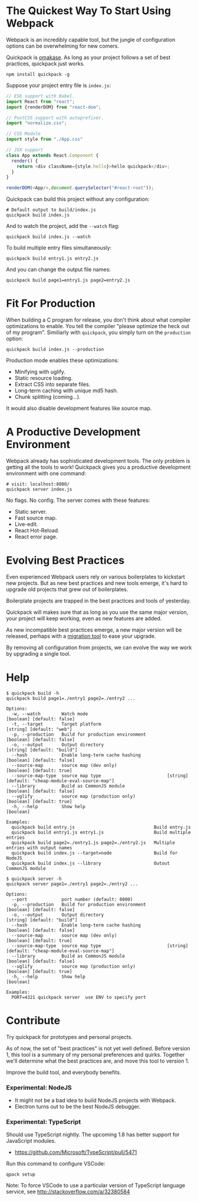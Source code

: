 # The Quickest Way To Start Using Webpack

Webpack is an incredibly capable tool, but the jungle of configuration options can be overwhelming for new comers.

Quickpack is [omakase](http://david.heinemeierhansson.com/2012/rails-is-omakase.html). As long as your project follows a set of best practices, quickpack just works.

```
npm install quickpack -g
```

Suppose your project entry file is `index.js`:

```js
// ES6 support with Babel.
import React from "react";
import {renderDOM} from "react-dom";

// PostCSS support with autoprefixer.
import "normalize.css";

// CSS Module
import style from "./App.css"

// JSX support
class App extends React.Component {
  render() {
    return <div className={style.hello}>hello quickpack</div>;
  }
}

renderDOM(<App/>,document.querySelector("#react-root"));
```

Quickpack can build this project without any configuration:

```
# Default output to build/index.js
quickpack build index.js
```

And to watch the project, add the `--watch` flag:

```
quickpack build index.js --watch
```

To build multiple entry files simultaneously:

```
quickpack build entry1.js entry2.js
```

And you can change the output file names:

```
quickpack build page1=entry1.js page2=entry2.js
```

# Fit For Production

When building a C program for release, you don't think about what compiler optimizations to enable. You tell the compiler "please optimize the heck out of my program". Similiarly with `quickpack`, you simply turn on the `production` option:

```
quickpack build index.js --production
```

Production mode enables these optimizations:

+ Minifying with uglify.
+ Static resource loading.
+ Extract CSS into separate files.
+ Long-term caching with unique md5 hash.
+ Chunk splitting (coming...).

It would also disable development features like source map.

# A Productive Development Environment

Webpack already has sophisticated development tools. The only problem is getting all the tools to work! Quickpack gives you a productive development environment with one command:

```
# visit: localhost:8080/
quickpack server index.js
```

No flags. No config. The server comes with these features:

+ Static server.
+ Fast source map.
+ Live-edit.
+ React Hot-Reload.
+ React error page.

# Evolving Best Practices

Even experienced Webpack users rely on various boilerplates to kickstart new projects. But as new best practices and new tools emerge, it's hard to upgrade old projects that grew out of boilerplates.

Boilerplate projects are trapped in the best practices and tools of yesterday.

Quickpack will makes sure that as long as you use the same major version, your project will keep working, even as new features are added.

As new incompatible best practices emerge, a new major version will be released, perhaps with a [migration tool](https://blog.golang.org/introducing-gofix) to ease your upgrade.

By removing all configuration from projects, we can evolve the way we work by upgrading a single tool.

# Help

```
$ quickpack build -h
quickpack build page1=./entry1 page2=./entry2 ...

Options:
  -w, --watch        Watch mode                                                      [boolean] [default: false]
  -t, --target       Target platform                                                  [string] [default: "web"]
  -p, --production   Build for production environment                                [boolean] [default: false]
  -o, --output       Output directory                                               [string] [default: "build"]
  --hash             Enable long-term cache hashing                                  [boolean] [default: false]
  --source-map       source map (dev only)                                            [boolean] [default: true]
  --source-map-type  source map type                         [string] [default: "cheap-module-eval-source-map"]
  --library          Build as CommonJS module                                        [boolean] [default: false]
  --uglify           source map (production only)                                     [boolean] [default: true]
  -h, --help         Show help                                                                        [boolean]

Examples:
  quickpack build entry.js                              Build entry.js
  quickpack build entry1.js entry1.js                   Build multiple entries
  quickpack build page2=./entry1.js page2=./entry2.js   Multiple entries with output names
  quickpack build index.js --target=node                Build for NodeJS
  quickpack build index.js --library                    Outout CommonJS module
```

```
$ quickpack server -h
quickpack server page1=./entry1 page2=./entry2 ...

Options:
  --port             port number (default: 8000)
  -p, --production   Build for production environment                                [boolean] [default: false]
  -o, --output       Output directory                                               [string] [default: "build"]
  --hash             Enable long-term cache hashing                                  [boolean] [default: false]
  --source-map       source map (dev only)                                            [boolean] [default: true]
  --source-map-type  source map type                         [string] [default: "cheap-module-eval-source-map"]
  --library          Build as CommonJS module                                        [boolean] [default: false]
  --uglify           source map (production only)                                     [boolean] [default: true]
  -h, --help         Show help                                                                        [boolean]

Examples:
  PORT=4321 quickpack server  use ENV to specify port
```

# Contribute

Try quickpack for prototypes and personal projects.

As of now, the set of "best practices" is not yet well defined. Before version 1, this tool is a summary of my personal preferences and quirks. Together we'll determine what the best practices are, and move this tool to version 1.

Improve the build tool, and everybody benefits.

### Experimental: NodeJS

+ It might not be a bad idea to build NodeJS projects with Webpack.
+ Electron turns out to be the best NodeJS debugger.


### Experimental: TypeScript

Should use TypeScript nightly. The upcoming 1.8 has better support for JavaScript modules.

+ https://github.com/Microsoft/TypeScript/pull/5471

Run this command to configure VSCode:

```
qpack setup
```

Note: To force VSCode to use a particular version of TypeScript language service, see http://stackoverflow.com/a/32380584